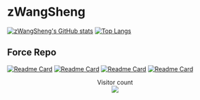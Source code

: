 # zWangSheng

[![zWangSheng's GitHub stats](https://github-readme-stats.vercel.app/api?username=zwangsheng&count_private=false&show_icons=true&theme=dark)]()
[![Top Langs](https://github-readme-stats.vercel.app/api/top-langs/?username=zwangsheng&theme=tokyonight)]()

## Force Repo

[![Readme Card](https://github-readme-stats.vercel.app/api/pin/?username=apache&repo=flink&theme=onedark)](https://github.com/apache/flink)
[![Readme Card](https://github-readme-stats.vercel.app/api/pin/?username=apache&repo=spark&theme=onedark)](https://github.com/apache/spark)
[![Readme Card](https://github-readme-stats.vercel.app/api/pin/?username=prestodb&repo=presto&theme=onedark)](https://github.com/prestodb/presto)
[![Readme Card](https://github-readme-stats.vercel.app/api/pin/?username=apache&repo=incubator-kyuubi&theme=onedark)](https://github.com/apache/incubator-kyuubi)

<p align="center"> 
  Visitor count<br>
  <img src="https://profile-counter.glitch.me/zwangsheng/count.svg" />
</p>
